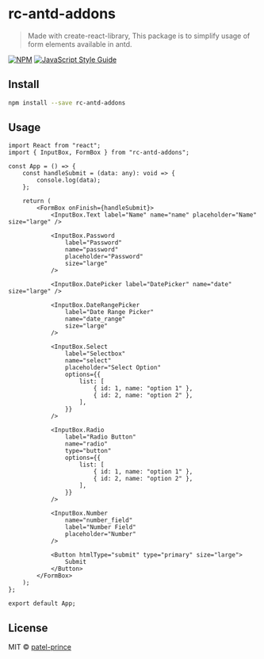 # rc-antd-addons

> Made with create-react-library, This package is to simplify usage of form elements available in antd.

[![NPM](https://img.shields.io/npm/v/rc-antd-addons.svg)](https://www.npmjs.com/package/rc-antd-addons) [![JavaScript Style Guide](https://img.shields.io/badge/code_style-standard-brightgreen.svg)](https://standardjs.com)

## Install

```bash
npm install --save rc-antd-addons
```

## Usage

```tsx
import React from "react";
import { InputBox, FormBox } from "rc-antd-addons";

const App = () => {
	const handleSubmit = (data: any): void => {
		console.log(data);
	};

	return (
		<FormBox onFinish={handleSubmit}>
			<InputBox.Text label="Name" name="name" placeholder="Name" size="large" />

			<InputBox.Password
				label="Password"
				name="password"
				placeholder="Password"
				size="large"
			/>

			<InputBox.DatePicker label="DatePicker" name="date" size="large" />

			<InputBox.DateRangePicker
				label="Date Range Picker"
				name="date_range"
				size="large"
			/>

			<InputBox.Select
				label="Selectbox"
				name="select"
				placeholder="Select Option"
				options={{
					list: [
						{ id: 1, name: "option 1" },
						{ id: 2, name: "option 2" },
					],
				}}
			/>

			<InputBox.Radio
				label="Radio Button"
				name="radio"
				type="button"
				options={{
					list: [
						{ id: 1, name: "option 1" },
						{ id: 2, name: "option 2" },
					],
				}}
			/>

			<InputBox.Number
				name="number_field"
				label="Number Field"
				placeholder="Number"
			/>

			<Button htmlType="submit" type="primary" size="large">
				Submit
			</Button>
		</FormBox>
	);
};

export default App;
```

## License

MIT © [patel-prince](https://github.com/patel-prince)
